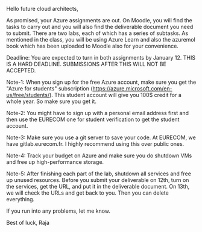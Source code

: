 	
Hello future cloud architects,

As promised, your Azure assignments are out. On Moodle, you will find the tasks to carry out and you will also find the deliverable document you need to submit. There are two labs, each of which has a series of subtasks. As mentioned in the class, you will be using Azure Learn and also the azuremol book which has been uploaded to Moodle also for your convenience. 

Deadline: You are expected to turn in both assignments by January 12. THIS IS A HARD DEADLINE. SUBMISSIONS AFTER THIS WILL NOT BE ACCEPTED. 

Note-1: When you sign up for the free Azure account, make sure you get the "Azure for students" subscription (https://azure.microsoft.com/en-us/free/students/). This student account will give you 100$ credit for a whole year. So make sure you get it.

Note-2: You might have to sign up with a personal email address first and then use the EURECOM one for student verification to get the student account.
 
Note-3: Make sure you use a git server to save your code. At EURECOM, we have gitlab.eurecom.fr. I highly recommend using this over public ones.
 
Note-4: Track your budget on Azure and make sure you do shutdown VMs and free up high-performance storage.
 
Note-5: After finishing each part of the lab, shutdown all services and free up unused resources. Before you submit your deliverable on 12th, turn on the services, get the URL, and put it in the deliverable document. On 13th, we will check the URLs and get back to you. Then you can delete everything.
 
If you run into any problems, let me know.
 
Best of luck,
Raja
